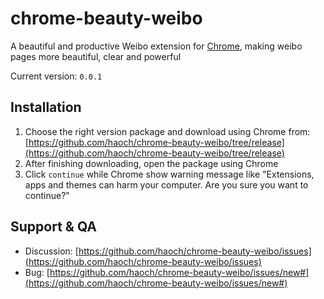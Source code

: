 chrome-beauty-weibo
==================

A beautiful and productive Weibo extension for [Chrome](http://chrome.google.com), making weibo   pages more beautiful, clear and powerful

Current version: `0.0.1`

Installation
------------
1. Choose the right version package and download using Chrome from: [https://github.com/haoch/chrome-beauty-weibo/tree/release](https://github.com/haoch/chrome-beauty-weibo/tree/release)
2. After finishing downloading, open the package using Chrome
3. Click `continue` while Chrome show warning message like "Extensions, apps and themes can harm your computer. Are you sure you want to continue?"


Support & QA
------------
- Discussion: [https://github.com/haoch/chrome-beauty-weibo/issues](https://github.com/haoch/chrome-beauty-weibo/issues) 
- Bug: [https://github.com/haoch/chrome-beauty-weibo/issues/new#](https://github.com/haoch/chrome-beauty-weibo/issues/new#)

